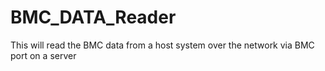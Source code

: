 # BMC_DATA_Reader
This will read the BMC data from a host system over the network via BMC port on a server
